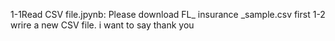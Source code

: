 1-1Read CSV file.jpynb: Please download FL_ insurance _sample.csv first
1-2 wrire a new CSV file.
i want to say thank you
